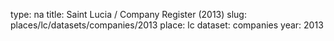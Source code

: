 type: na
title: Saint Lucia / Company Register (2013)
slug: places/lc/datasets/companies/2013
place: lc
dataset: companies
year: 2013
